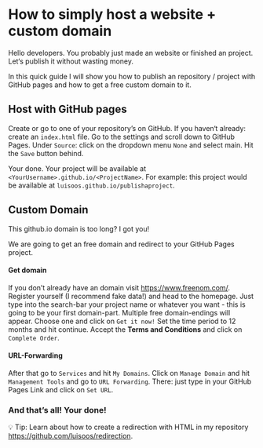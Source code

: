 # How to simply host a website + custom domain

Hello developers. You probably just made an website or finished an project. Let‘s publish it without wasting money. 

In this quick guide I will show you how to publish an repository / project with GitHub pages and how to get a free custom domain to it. 

## Host with GitHub pages
Create or go to one of your repository’s on GitHub. 
If you haven‘t already: create an `index.html` file. 
Go to the settings and scroll down to GitHub Pages. 
Under `Source`: click on the dropdown menu `None` and select main.
Hit the `Save` button behind. 

Your done. Your project will be available at `<YourUsername>.github.io/<ProjectName>`. For example: this project would be available at `luisoos.github.io/publishaproject`. 

## Custom Domain
This github.io domain is too long? I got you! 

We are going to get an free domain and redirect to your GitHub Pages project. 

#### Get domain

If you don’t already have an domain visit https://www.freenom.com/. 
Register yourself (I recommend fake data!) and head to the homepage. 
Just type into the search-bar your project name or whatever you want - this is going to be your first domain-part. 
Multiple free domain-endings will appear. 
Choose one and click on `Get it now!` 
Set the time period to 12 months and hit continue. 
Accept the **Terms and Conditions** and click on `Complete Order`.


#### URL-Forwarding
After that go to `Services` and hit `My Domains`. 
Click on `Manage Domain` and hit `Management Tools` and go to `URL Forwarding`. 
There: just type in your GitHub Pages Link and click on `Set URL`. 

### And that’s all! Your done!

💡 Tip: Learn about how to create a redirection with HTML in my repository https://github.com/luisoos/redirection.

